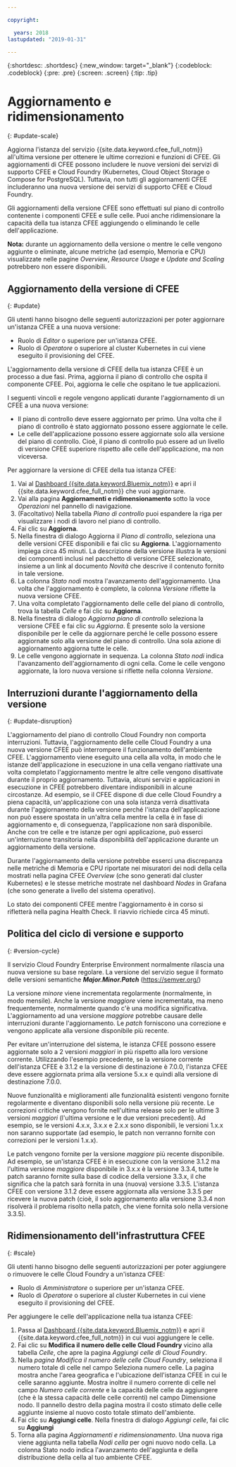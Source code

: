 ```yaml
---

copyright:

  years: 2018
lastupdated: "2019-01-31"

---
```


{:shortdesc: .shortdesc}
{:new_window: target="_blank"}
{:codeblock: .codeblock}
{:pre: .pre}
{:screen: .screen}
{:tip: .tip}

# Aggiornamento e ridimensionamento
{: #update-scale}

Aggiorna l'istanza del servizio {{site.data.keyword.cfee_full_notm}} all'ultima versione per ottenere le ultime correzioni e funzioni di CFEE. Gli aggiornamenti di CFEE possono includere le nuove versioni dei servizi di supporto CFEE e Cloud Foundry (Kubernetes, Cloud Object Storage o Compose for PostgreSQL).  Tuttavia, non tutti gli aggiornamenti CFEE includeranno una nuova versione dei servizi di supporto CFEE e Cloud Foundry.

Gli aggiornamenti della versione CFEE sono effettuati sul piano di controllo contenente i componenti CFEE e sulle celle. Puoi anche ridimensionare la capacità della tua istanza CFEE aggiungendo o eliminando le celle dell'applicazione.

**Nota:** durante un aggiornamento della versione o mentre le celle vengono aggiunte o eliminate, alcune metriche (ad esempio, Memoria e CPU) visualizzate nelle pagine _Overview_, _Resource Usage_ e _Update and Scaling_ potrebbero non essere disponibili.

## Aggiornamento della versione di CFEE
{: #update}

Gli utenti hanno bisogno delle seguenti autorizzazioni per poter aggiornare un'istanza CFEE a una nuova versione:
   * Ruolo di _Editor_ o superiore per un'istanza CFEE.
   * Ruolo di _Operatore_ o superiore al cluster Kubernetes in cui viene eseguito il provisioning del CFEE.

L'aggiornamento della versione di CFEE della tua istanza CFEE è un processo a due fasi. Prima, aggiorna il piano di controllo che ospita il componente CFEE. Poi, aggiorna le celle che ospitano le tue applicazioni.

I seguenti vincoli e regole vengono applicati durante l'aggiornamento di un CFEE a una nuova versione:
* Il piano di controllo deve essere aggiornato per primo. Una volta che il piano di controllo è stato aggiornato possono essere aggiornate le celle.
* Le celle dell'applicazione possono essere aggiornate solo alla versione del piano di controllo.  Cioè, il piano di controllo può essere ad un livello di versione CFEE superiore rispetto alle celle dell'applicazione, ma non viceversa.

Per aggiornare la versione di CFEE della tua istanza CFEE:
1. Vai al [Dashboard {{site.data.keyword.Bluemix_notm}}](https://cloud.ibm.com/dashboard/apps/) e apri il {{site.data.keyword.cfee_full_notm}} che vuoi aggiornare.
2. Vai alla pagina **Aggiornamenti e ridimensionamento** sotto la voce _Operazioni_ nel pannello di navigazione.
3. (Facoltativo) Nella tabella _Piano di controllo_ puoi espandere la riga per visualizzare i nodi di lavoro nel piano di controllo.
4. Fai clic su **Aggiorna**.
5. Nella finestra di dialogo Aggiorna il _Piano di controllo_, seleziona una delle versioni CFEE disponibili e fai clic su **Aggiorna**. L'aggiornamento impiega circa 45 minuti.  La descrizione della versione illustra le versioni dei componenti inclusi nel pacchetto di versione CFEE selezionato, insieme a un link al documento _Novità_ che descrive il contenuto fornito in tale versione.
6. La colonna _Stato nodi_ mostra l'avanzamento dell'aggiornamento. Una volta che l'aggiornamento è completo, la colonna _Versione_ riflette la nuova versione CFEE.
7. Una volta completato l'aggiornamento delle celle del piano di controllo, trova la tabella _Celle_ e fai clic su **Aggiorna**.
8. Nella finestra di dialogo _Aggiorna piano di controllo_ seleziona la versione CFEE e fai clic su *Aggiorna*. È presente solo la versione disponibile per le celle da aggiornare perché le celle possono essere aggiornate solo alla versione del piano di controllo. Una sola azione di aggiornamento aggiorna tutte le celle.
9. Le celle vengono aggiornate in sequenza. La colonna _Stato nodi_ indica l'avanzamento dell'aggiornamento di ogni cella. Come le celle vengono aggiornate, la loro nuova versione si riflette nella colonna _Versione_.

## Interruzioni durante l'aggiornamento della versione
{: #update-disruption}

L'aggiornamento del piano di controllo Cloud Foundry non comporta interruzioni.  Tuttavia, l'aggiornamento delle celle Cloud Foundry a una nuova versione CFEE può interrompere il funzionamento dell'ambiente CFEE.  L'aggiornamento viene eseguito una cella alla volta, in modo che le istanze dell'applicazione in esecuzione in una cella vengano riattivate una volta completato l'aggiornamento mentre le altre celle vengono disattivate durante il proprio aggiornamento. Tuttavia, alcuni servizi e applicazioni in esecuzione in CFEE potrebbero diventare indisponibili in alcune circostanze. Ad esempio, se il CFEE dispone di due celle Cloud Foundry a piena capacità, un'applicazione con una sola istanza verrà disattivata durante l'aggiornamento della versione perché l'istanza dell'applicazione non può essere spostata in un'altra cella mentre la cella è in fase di aggiornamento e, di conseguenza, l'applicazione non sarà disponibile.  Anche con tre celle e tre istanze per ogni applicazione, può esserci un'interruzione transitoria nella disponibilità dell'applicazione durante un aggiornamento della versione.

Durante l'aggiornamento della versione potrebbe esserci una discrepanza nelle metriche di Memoria e CPU riportate nei misuratori dei nodi della cella mostrati nella pagina CFEE _Overview_ (che sono generati dal cluster Kubernetes) e le stesse metriche mostrate nel dashboard _Nodes_ in Grafana (che sono generate a livello del sistema operativo).

Lo stato dei componenti CFEE mentre l'aggiornamento è in corso si rifletterà nella pagina Health Check.  Il riavvio richiede circa 45 minuti.

## Politica del ciclo di versione e supporto
{: #version-cycle}

Il servizio Cloud Foundry Enterprise Environment normalmente rilascia una nuova versione su base regolare. La versione del servizio segue il formato delle versioni semantiche _**Major.Minor.Patch**_ (https://semver.org/)

La versione _minore_ viene incrementata regolarmente (normalmente, in modo mensile). Anche la versione _maggiore_ viene incrementata, ma meno frequentemente, normalmente quando c'è una modifica significativa.  L'aggiornamento ad una versione _maggiore_ potrebbe causare delle interruzioni durante l'aggiornamento. Le _patch_ forniscono una correzione e vengono applicate alla versione disponibile più recente. 

Per evitare un'interruzione del sistema, le istanza CFEE possono essere aggiornate solo a 2 versioni _maggiori_ in più rispetto alla loro versione corrente. Utilizzando l'esempio precedente, se la versione corrente dell'istanza CFEE è 3.1.2 e la versione di destinazione è 7.0.0, l'istanza CFEE deve essere aggiornata prima alla versione 5.x.x e quindi alla versione di destinazione 7.0.0.

Nuove funzionalità e miglioramenti alle funzionalità esistenti vengono fornite regolarmente e diventano disponibili solo nella versione più recente. Le correzioni critiche vengono fornite nell'ultima release solo per le ultime 3 versioni _maggiori_ (l'ultima versione e le due versioni precedenti). Ad esempio, se le versioni 4.x.x, 3.x.x e 2.x.x sono disponibili, le versioni 1.x.x non saranno supportate (ad esempio, le patch non verranno fornite con correzioni per le versioni 1.x.x).  

Le patch vengono fornite per la versione _maggiore_ più recente disponibile. Ad esempio, se un'istanza CFEE è in esecuzione con la versione 3.1.2 ma l'ultima versione _maggiore_ disponibile in 3.x.x è la versione 3.3.4, tutte le patch saranno fornite sulla base di codice della versione 3.3.x, il che significa che la patch sarà fornita in una (nuova) versione 3.3.5. L'istanza CFEE con versione 3.1.2 deve essere aggiornata alla versione 3.3.5 per ricevere la nuova patch (cioè, il solo aggiornamento alla versione 3.3.4 non risolverà il problema risolto nella patch, che viene fornita solo nella versione 3.3.5).

## Ridimensionamento dell'infrastruttura CFEE
{: #scale}

Gli utenti hanno bisogno delle seguenti autorizzazioni per poter aggiungere o rimuovere le celle Cloud Foundry a un'istanza CFEE:
* Ruolo di _Amministratore_ o superiore per un'istanza CFEE.
* Ruolo di _Operatore_ o superiore al cluster Kubernetes in cui viene eseguito il provisioning del CFEE.

Per aggiungere le celle dell'applicazione nella tua istanza CFEE:
1. Passa al [Dashboard {{site.data.keyword.Bluemix_notm}}](https://cloud.ibm.com/dashboard/apps/) e apri il {{site.data.keyword.cfee_full_notm}} in cui vuoi aggiungere le celle.
2. Fai clic su **Modifica il numero delle celle Cloud Foundry** vicino alla tabella _Celle_, che apre la pagina _Aggiungi celle di Cloud Foundry_.
3. Nella _pagina Modifica il numero delle celle Cloud Foundry_, seleziona il numero totale di celle nel campo Seleziona numero celle. La pagina mostra anche l'area geografica e l'ubicazione dell'istanza CFEE in cui le celle saranno aggiunte. Mostra inoltre il numero corrente di celle nel campo _Numero celle corrente_ e la capacità delle celle da aggiungere (che è la stessa capacità delle celle correnti) nel campo Dimensione nodo. Il pannello destro della pagina mostra il costo stimato delle celle aggiunte insieme al nuovo costo totale stimato dell'ambiente.
4. Fai clic su **Aggiungi celle**. Nella finestra di dialogo _Aggiungi celle_, fai clic su **Aggiungi**
5. Torna alla pagina _Aggiornamenti e ridimensionamento_. Una nuova riga viene aggiunta nella tabella _Nodi cella_ per ogni nuovo nodo cella. La colonna Stato nodo indica l'avanzamento dell'aggiunta e della distribuzione della cella al tuo ambiente CFEE.
